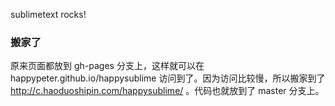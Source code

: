 sublimetext rocks!

### 搬家了

原来页面都放到 gh-pages 分支上，这样就可以在 happypeter.github.io/happysublime
访问到了。因为访问比较慢，所以搬家到了 <http://c.haoduoshipin.com/happysublime/> 。代码也就放到了 master 分支上。
